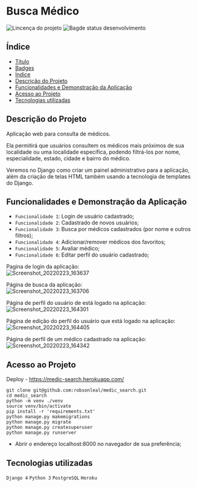 # Busca Médico

![Lincença do projeto](	https://img.shields.io/github/license/robsonleal/pedroreceitas)
![Bagde status desenvolvimento](https://img.shields.io/static/v1?label=status&message=CONCLUÍDO&color=green)

## Índice

* [Título](#Título)
* [Badges](#badges)
* [Índice](#índice)
* [Descrição do Projeto](#descrição-do-projeto)
* [Funcionalidades e Demonstração da Aplicação](#funcionalidades-e-demonstração-da-aplicação)
* [Acesso ao Projeto](#acesso-ao-projeto)
* [Tecnologias utilizadas](#tecnologias-utilizadas)

## Descrição do Projeto

Aplicação web para consulta de médicos. 

Ela permitirá que usuários consultem os médicos mais próximos de sua localidade ou uma localidade específica, podendo filtrá-los por nome, especialidade, estado, cidade e bairro do médico. 
 
Veremos no Django como criar um painel administrativo para a aplicação, além da criação de telas HTML também usando a tecnologia de templates do Django.

## Funcionalidades e Demonstração da Aplicação
- `Funcionalidade 1`: Login de usuário cadastrado;
- `Funcionalidade 2`: Cadastrado de novos usuários;
- `Funcionalidade 3`: Busca por médicos cadastrados (por nome e outros filtros);
- `Funcionalidade 4`: Adicionar/remover médicos dos favoritos;
- `Funcionalidade 5`: Avaliar médico;
- `Funcionalidade 6`: Editar perfil do usuário cadastrado;

Pagina de login da aplicação: </br>
![Screenshot_20220223_163637](https://user-images.githubusercontent.com/27708175/155396054-9149e514-f0f2-438b-950b-bf53b8f95d30.png)

Página de busca da aplicação: </br>
![Screenshot_20220223_163706](https://user-images.githubusercontent.com/27708175/155396129-e07bdadf-e0d9-4a42-b81a-281e125f4a1a.png)

Página de perfil do usuário de está logado na aplicação: </br>
![Screenshot_20220223_164301](https://user-images.githubusercontent.com/27708175/155396150-f806fb76-b62c-4a61-a181-a0154a2e5f3e.png)

Página de edição do perfil do usuário que está logado na aplicação: </br>
![Screenshot_20220223_164405](https://user-images.githubusercontent.com/27708175/155396195-855d40a1-b1e7-4195-909c-058e983e2990.png)

Página de perfil de um médico cadastrado na aplicação: </br>
![Screenshot_20220223_164342](https://user-images.githubusercontent.com/27708175/155396159-10a625f7-3f71-4ae8-9375-338ecbc6f7b9.png)


## Acesso ao Projeto

Deploy - https://medic-search.herokuapp.com/

```console
git clone git@github.com:robsonleal/medic_search.git
cd medic_search
python -m venv ./venv
source venv/bin/activate
pip install -r 'requirements.txt'
python manage.py makemigrations
python manage.py migrate
python manage.py createsuperuser
python manage.py runserver
```
- Abrir o endereço localhost:8000 no navegador de sua preferência;

## Tecnologias utilizadas
`Django 4`
`Python 3`
`PostgreSQL`
`Heroku`
